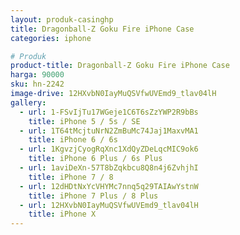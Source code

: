 ```yaml
---
layout: produk-casinghp
title: Dragonball-Z Goku Fire iPhone Case
categories: iphone

# Produk
product-title: Dragonball-Z Goku Fire iPhone Case
harga: 90000
sku: hn-2242
image-drive: 12HXvbN0IayMuQSVfwUVEmd9_tlav04lH
gallery:
  - url: 1-FSvIjTu17WGeje1C6T6sZzYWP2R9bBs
    title: iPhone 5 / 5s / SE
  - url: 1T64tMcjtuNrN2ZmBuMc74Jaj1MaxvMA1
    title: iPhone 6 / 6s
  - url: 1KgvzjCyogRqXnc1XdQyZDeLqcMIC9ok6
    title: iPhone 6 Plus / 6s Plus
  - url: 1aviDeXn-57T8bZqkbcu8Q8n4j6ZvhjhI
    title: iPhone 7 / 8
  - url: 12dHDtNxYcVHYMc7nnq5q29TAIAwYstnW
    title: iPhone 7 Plus / 8 Plus
  - url: 12HXvbN0IayMuQSVfwUVEmd9_tlav04lH
    title: iPhone X
---
```

